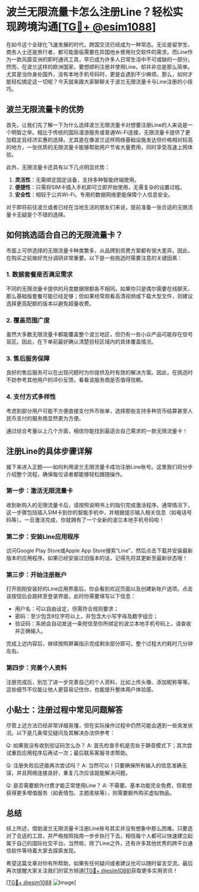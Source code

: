 # 波兰无限流量卡怎么注册Line？轻松实现跨境沟通[[TG💪+ @esim1088](https://t.me/s/esim1088)]

在如今这个全球化飞速发展的时代，跨国交流已经成为一种常态。无论是留学生、商务人士还是旅行者，都可能面临需要在异国他乡使用社交软件的需求。而Line作为一款风靡亚洲的即时通讯工具，早已成为许多人日常生活中不可或缺的一部分。然而，在波兰这样的欧洲国家，要想顺利注册并使用Line，却并非总是那么简单。尤其是当你身处国外，没有本地手机号码时，更是会遇到不少麻烦。那么，如何才能轻松搞定这一切呢？今天就来跟大家聊聊关于波兰无限流量卡与Line注册的小技巧。

## 波兰无限流量卡的优势

首先，让我们先了解一下为什么选择波兰无限流量卡对想要注册Line的人来说是一个明智之举。相比于传统的国际漫游服务或普通Wi-Fi连接，无限流量卡提供了更加稳定且经济实惠的选择。尤其是在像波兰这样网络基础设施发达但价格相对较高的地方，一张优质的无限流量卡能够帮助用户节省大量费用，同时享受高速上网体验。

此外，无限流量卡还具有以下几点明显优势：
1. **灵活性**：无需绑定固定设备，支持多种智能终端使用。
2. **便捷性**：只需将SIM卡插入手机即可立即开始使用，无需复杂的设置过程。
3. **安全性**：相较于公共Wi-Fi，专用的数据网络更能保障个人信息安全。

对于即将前往波兰或者已经在当地生活的朋友们来说，提前准备一张合适的无限流量卡无疑是个不错的选择。

## 如何挑选适合自己的无限流量卡？

市面上可供选择的无限流量卡种类繁多，从品牌到资费方案都有很大差异。因此，在购买之前做好充分调研非常重要。以下是一些挑选时需要注意的关键因素：

### 1. 数据套餐是否满足需求
不同的无限流量卡提供的月度数据限额各不相同。如果你只是偶尔需要在线聊天，那么基础版套餐可能已经足够；但如果经常观看高清视频或下载大型文件，则建议选择更高配额的版本以避免超量收费。

### 2. 覆盖范围广度
虽然大多数无限流量卡都能覆盖整个波兰地区，但仍有一些小众产品可能存在信号盲区。因此，在下单前最好确认清楚目标区域内的具体覆盖情况。

### 3. 售后服务保障
良好的售后服务可以在出现问题时为你提供及时有效的解决方案。因此，在挑选时不妨参考其他用户的评价反馈，看看该服务商是否值得信赖。

### 4. 支付方式多样性
考虑到部分用户可能不方便直接支付外币账单，选择那些支持多种货币结算甚至人民币支付的服务商显然更为方便。

通过综合考量以上几个方面，相信你能找到最适合自己需求的一款无限流量卡！

## 注册Line的具体步骤详解

接下来进入正题——如何利用波兰无限流量卡成功注册Line账号。这里我们将分步介绍整个流程，确保每位读者都能够轻松跟随操作。

### 第一步：激活无限流量卡
收到新购入的无限流量卡后，请按照说明书上的指引完成激活程序。通常情况下，这一步骤包括插入SIM卡到你的智能手机中，并根据提示输入相关信息（如电话号码等）。一旦激活完成，你就拥有了一个全新的波兰本地手机号码啦！

### 第二步：安装Line应用程序
访问Google Play Store或Apple App Store搜索“Line”，然后点击下载并安装最新版本的应用程序。如果已经安装过旧版本的话，记得先将其更新至最新状态哦！

### 第三步：开始注册账户
打开刚刚安装好的Line应用界面后，你会看到欢迎页面以及创建新账户选项。点击该按钮后会跳转至登录界面，此时你需要填写以下信息：
- 用户名：可以自由设定，但需符合规则要求；
- 密码：至少包含8位字符以上，并包含大小写字母及数字组合；
- 验证码：系统会自动发送一条短信至你所绑定的波兰本地手机号码上，请查收并正确输入。

完成上述内容后，继续按照屏幕指示完成剩余部分即可。整个过程大约耗时几分钟左右。

### 第四步：完善个人资料
注册完成后，别忘了进一步完善自己的个人资料，比如上传头像、添加昵称等等。这些细节不仅能让他人更容易记住你，也能提升整体用户体验感。

## 小贴士：注册过程中常见问题解答

尽管上述方法已经非常详细易懂，但在实际操作过程中仍然可能会遇到一些突发状况。以下是几条常见疑问及其解决办法供参考：

Q: 如果我没有收到验证码怎么办？
A: 首先检查手机是否处于静音模式下；其次尝试重启应用程序后再试一次；最后联系客服寻求帮助。

Q: 注册失败后还能再次尝试吗？
A: 当然可以！只要确保所有输入的信息准确无误，并且网络连接良好，重复几次应该就能解决问题。

Q: 是否需要额外付费才能正常使用Line？
A: 不需要。基本功能完全免费，但若想获得更多增值服务（如表情包、主题皮肤等），则需要额外购买虚拟物品。

## 总结

综上所述，借助波兰无限流量卡注册Line账号其实并没有想象中那么困难。只要选对了合适的工具，并严格按照指南一步步执行下去，相信每个人都可以快速建立起属于自己的国际社交平台。当然啦，除了Line之外，还有许多其他优秀的跨平台通信软件等待着大家去探索发现。

希望这篇文章对你有所帮助，如果有任何疑问或者建议也可以随时留言交流。最后再次提醒大家关注我们的官方频道[[TG💪+ @esim1088](https://t.me/s/esim1088)]获取更多实用资讯！

[[TG💪+ @esim1088](https://t.me/s/esim1088) ![Image](https://i.postimg.cc/4NQfJmqS/Snipaste-2025-05-13-00-14-12.png)]